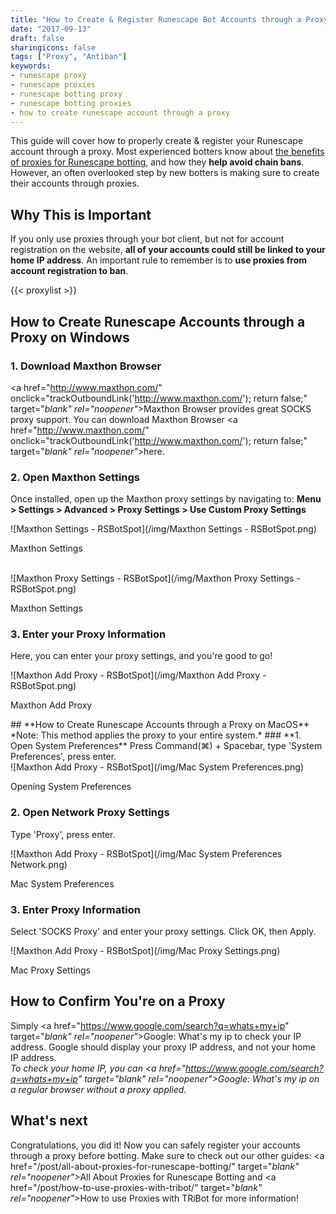 ```yaml
---
title: "How to Create & Register Runescape Bot Accounts through a Proxy"
date: "2017-09-13"
draft: false
sharingicons: false
tags: ["Proxy", "Antiban"]
keywords:
- runescape proxy
- runescape proxies
- runescape botting proxy
- runescape botting proxies
- how to create runescape account through a proxy
---
```


This guide will cover how to properly create & register your Runescape account through a proxy. Most experienced botters know about [the benefits of proxies for Runescape botting](/post/all-about-proxies-for-runescape-botting/), and how they **help avoid chain bans**. However, an often overlooked step by new botters is making sure to create their accounts through proxies.
<!--more-->

## **Why This is Important**
If you only use proxies through your bot client, but not for account registration on the website, **all of your accounts could still be linked to your home IP address**. An important rule to remember is to **use proxies from account registration to ban**.

{{< proxylist >}}

## **How to Create Runescape Accounts through a Proxy on Windows**

### **1. Download Maxthon Browser**
<a href="http://www.maxthon.com/" onclick="trackOutboundLink('http://www.maxthon.com/'); return false;" target="_blank" rel="noopener"_>Maxthon Browser</a> provides great SOCKS proxy support. You can download Maxthon Browser <a href="http://www.maxthon.com/" onclick="trackOutboundLink('http://www.maxthon.com/'); return false;" target="_blank" rel="noopener"_>here</a>.

### **2. Open Maxthon Settings**
Once installed, open up the Maxthon proxy settings by navigating to: **Menu > Settings > Advanced > Proxy Settings > Use Custom Proxy Settings**
<div class="caption">
![Maxthon Settings - RSBotSpot](/img/Maxthon Settings - RSBotSpot.png)
<p class="caption-text">Maxthon Settings</p>
</div>
</br>
<div class="caption">
![Maxthon Proxy Settings - RSBotSpot](/img/Maxthon Proxy Settings - RSBotSpot.png)
<p class="caption-text">Maxthon Settings</p>
</div>

### **3. Enter your Proxy Information**
Here, you can enter your proxy settings, and you're good to go!
<div class="caption">
![Maxthon Add Proxy - RSBotSpot](/img/Maxthon Add Proxy - RSBotSpot.png)
<p class="caption-text">Maxthon Add Proxy</p>
</div>
## **How to Create Runescape Accounts through a Proxy on MacOS**
*Note: This method applies the proxy to your entire system.*
### **1. Open System Preferences**
Press Command(⌘) + Spacebar, type 'System Preferences', press enter.
<div class="caption">
![Maxthon Add Proxy - RSBotSpot](/img/Mac System Preferences.png)
<p class="caption-text">Opening System Preferences</p>
</div>

### **2. Open Network Proxy Settings**
Type 'Proxy', press enter.
<div class="caption">
![Maxthon Add Proxy - RSBotSpot](/img/Mac System Preferences Network.png)
<p class="caption-text">Mac System Preferences</p>
</div>

### **3. Enter Proxy Information**
Select 'SOCKS Proxy' and enter your proxy settings.
Click OK, then Apply.
<div class="caption">
![Maxthon Add Proxy - RSBotSpot](/img/Mac Proxy Settings.png)
<p class="caption-text">Mac Proxy Settings</p>
</div>

## **How to Confirm You're on a Proxy**
Simply <a href="https://www.google.com/search?q=whats+my+ip" target="_blank" rel="noopener"_>Google: What's my ip</a> to check your IP address. Google should display your proxy IP address, and not your home IP address.<br>
*To check your home IP, you can <a href="https://www.google.com/search?q=whats+my+ip" target="_blank" rel="noopener"_>Google: What's my ip</a> on a regular browser without a proxy applied.*

## **What's next**
Congratulations, you did it! Now you can safely register your accounts through a proxy before botting. Make sure to check out our other guides: <a href="/post/all-about-proxies-for-runescape-botting/" target="_blank" rel="noopener"_>All About Proxies for Runescape Botting</a> and <a href="/post/how-to-use-proxies-with-tribot/" target="_blank" rel="noopener"_>How to use Proxies with TRiBot</a> for more information!

